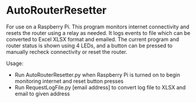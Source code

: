 # AutoRouterResetter
For use on a Raspberry Pi.  This program monitors internet connectivity and resets the router using a relay as needed.  It logs events to file which can be converted to Excel XLSX format and emailed.  The current program and router status is shown using 4 LEDs, and a button can be pressed to manually recheck connectivity or reset the router.

Usage:
- Run AutoRouterResetter.py when Raspberry Pi is turned on to begin monitoring internet and reset button presses
- Run RequestLogFile.py [email address] to convert log file to XLSX and email to given address
